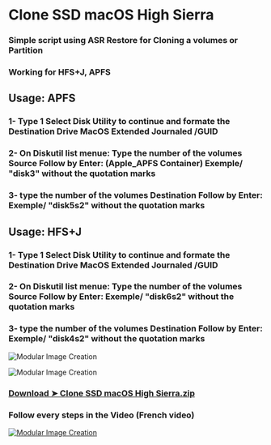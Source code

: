 # Clone SSD macOS High Sierra

### Simple script using ASR Restore for Cloning a volumes or Partition

### Working for HFS+J, APFS

## Usage: APFS

### 1- Type 1 Select Disk Utility to continue and formate the Destination Drive MacOS Extended Journaled /GUID
 
### 2- On Diskutil list menue: Type the number of the volumes Source Follow by Enter: (Apple_APFS Container) Exemple/ "disk3" without the quotation marks
 
### 3-  type the number of the volumes Destination Follow by Enter: Exemple/ "disk5s2" without the quotation marks

## Usage: HFS+J

### 1- Type 1 Select Disk Utility to continue and formate the Destination Drive MacOS Extended Journaled /GUID
 
### 2- On Diskutil list menue: Type the number of the volumes Source Follow by Enter: Exemple/ "disk6s2" without the quotation marks
 
### 3-  type the number of the volumes Destination Follow by Enter: Exemple/ "disk4s2" without the quotation marks

![Modular Image Creation](https://i62.servimg.com/u/f62/18/50/18/69/1captu19.png)

![Modular Image Creation](https://i62.servimg.com/u/f62/18/50/18/69/2captu14.png)

### [Download ➤ Clone SSD macOS High Sierra.zip]()

###  Follow every steps in the Video (French video)

[![Modular Image Creation](https://i62.servimg.com/u/f62/18/50/18/69/ssd-dr11.png)](https://youtu.be/r5xKEwDn_1o)

